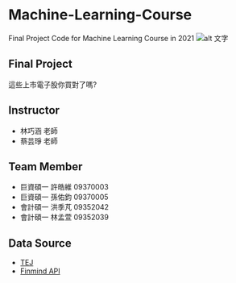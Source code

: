 # Machine-Learning-Course
Final Project Code for Machine Learning Course in 2021 ![alt 文字](https://news.idea-show.com/wp-content/uploads/2019/12/%E6%9D%B1%E5%90%B3%E5%A4%A7%E5%AD%B8-520x245.jpg)

## Final Project
這些上市電子股你買對了嗎?

## Instructor
* 林巧涵 老師
* 蔡芸琤 老師

## Team Member
* 巨資碩一 許皓維 09370003
* 巨資碩一 孫佑鈞 09370005
* 會計碩一 洪季芃 09352042
* 會計碩一 林孟萱 09352039

## Data Source
* [TEJ](https://www.tej.com.tw/)
* [Finmind API](https://finmindtrade.com/analysis/#/data/api)

